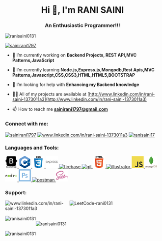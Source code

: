 <h1 align="center">Hi 👋, I'm RANI SAINI</h1>
<h3 align="center">An Enthusiastic Programmer!!!</h3>

<p align="left"> <img src="https://komarev.com/ghpvc/?username=ranisaini0131&label=Profile%20views&color=0e75b6&style=flat" alt="ranisaini0131" /> </p>

<p align="left"> <a href="https://twitter.com/sainirani1797" target="blank"><img src="https://img.shields.io/twitter/follow/sainirani1797?logo=twitter&style=for-the-badge" alt="sainirani1797" /></a> </p>

- 🔭 I’m currently working on **Backend Projects, REST API,MVC Patterns,JavaScript**

- 🌱 I’m currently learning **Node.js,Express.js,Mongodb,Rest Apis,MVC Patterns,Javascript,CSS,CSS3,HTML,HTML5,BOOTSTRAP**

- 🤝 I’m looking for help with **Enhancing my Backend knowledge**

- 👨‍💻 All of my projects are available at [http://www.linkedin.com/in/rani-saini-1373011a3](http://www.linkedin.com/in/rani-saini-1373011a3)

- 📫 How to reach me **sainirani1797@gmail.com**

<h3 align="left">Connect with me:</h3>
<p align="left">
<a href="https://twitter.com/sainirani1797" target="blank"><img align="center" src="https://raw.githubusercontent.com/rahuldkjain/github-profile-readme-generator/master/src/images/icons/Social/twitter.svg" alt="sainirani1797" height="30" width="40" /></a>
<a href="https://linkedin.com/in/www.linkedin.com/in/rani-saini-1373011a3" target="blank"><img align="center" src="https://raw.githubusercontent.com/rahuldkjain/github-profile-readme-generator/master/src/images/icons/Social/linked-in-alt.svg" alt="www.linkedin.com/in/rani-saini-1373011a3" height="30" width="40" /></a>
<a href="https://instagram.com/ranisaini17" target="blank"><img align="center" src="https://raw.githubusercontent.com/rahuldkjain/github-profile-readme-generator/master/src/images/icons/Social/instagram.svg" alt="ranisaini17" height="30" width="40" /></a>
</p>

<h3 align="left">Languages and Tools:</h3>
<p align="left"> <a href="https://getbootstrap.com" target="_blank" rel="noreferrer"> <img src="https://raw.githubusercontent.com/devicons/devicon/master/icons/bootstrap/bootstrap-plain-wordmark.svg" alt="bootstrap" width="40" height="40"/> </a> <a href="https://www.w3schools.com/cpp/" target="_blank" rel="noreferrer"> <img src="https://raw.githubusercontent.com/devicons/devicon/master/icons/cplusplus/cplusplus-original.svg" alt="cplusplus" width="40" height="40"/> </a> <a href="https://www.w3schools.com/css/" target="_blank" rel="noreferrer"> <img src="https://raw.githubusercontent.com/devicons/devicon/master/icons/css3/css3-original-wordmark.svg" alt="css3" width="40" height="40"/> </a> <a href="https://expressjs.com" target="_blank" rel="noreferrer"> <img src="https://raw.githubusercontent.com/devicons/devicon/master/icons/express/express-original-wordmark.svg" alt="express" width="40" height="40"/> </a> <a href="https://firebase.google.com/" target="_blank" rel="noreferrer"> <img src="https://www.vectorlogo.zone/logos/firebase/firebase-icon.svg" alt="firebase" width="40" height="40"/> </a> <a href="https://git-scm.com/" target="_blank" rel="noreferrer"> <img src="https://www.vectorlogo.zone/logos/git-scm/git-scm-icon.svg" alt="git" width="40" height="40"/> </a> <a href="https://www.w3.org/html/" target="_blank" rel="noreferrer"> <img src="https://raw.githubusercontent.com/devicons/devicon/master/icons/html5/html5-original-wordmark.svg" alt="html5" width="40" height="40"/> </a> <a href="https://www.adobe.com/in/products/illustrator.html" target="_blank" rel="noreferrer"> <img src="https://www.vectorlogo.zone/logos/adobe_illustrator/adobe_illustrator-icon.svg" alt="illustrator" width="40" height="40"/> </a> <a href="https://developer.mozilla.org/en-US/docs/Web/JavaScript" target="_blank" rel="noreferrer"> <img src="https://raw.githubusercontent.com/devicons/devicon/master/icons/javascript/javascript-original.svg" alt="javascript" width="40" height="40"/> </a> <a href="https://www.mongodb.com/" target="_blank" rel="noreferrer"> <img src="https://raw.githubusercontent.com/devicons/devicon/master/icons/mongodb/mongodb-original-wordmark.svg" alt="mongodb" width="40" height="40"/> </a> <a href="https://nodejs.org" target="_blank" rel="noreferrer"> <img src="https://raw.githubusercontent.com/devicons/devicon/master/icons/nodejs/nodejs-original-wordmark.svg" alt="nodejs" width="40" height="40"/> </a> <a href="https://www.photoshop.com/en" target="_blank" rel="noreferrer"> <img src="https://raw.githubusercontent.com/devicons/devicon/master/icons/photoshop/photoshop-line.svg" alt="photoshop" width="40" height="40"/> </a> <a href="https://postman.com" target="_blank" rel="noreferrer"> <img src="https://www.vectorlogo.zone/logos/getpostman/getpostman-icon.svg" alt="postman" width="40" height="40"/> </a> <a href="https://sass-lang.com" target="_blank" rel="noreferrer"> <img src="https://raw.githubusercontent.com/devicons/devicon/master/icons/sass/sass-original.svg" alt="sass" width="40" height="40"/> </a> </p>

<h3 align="left">Support:</h3>
<p><a href="https://www.buymeacoffee.com/www.linkedin.com/in/rani-saini-1373011a3"> <img align="left" src="https://cdn.buymeacoffee.com/buttons/v2/default-yellow.png" height="50" width="210" alt="www.linkedin.com/in/rani-saini-1373011a3" /></a><a href="https://ko-fi.com/LeetCode-rani0131"> <img align="left" src="https://cdn.ko-fi.com/cdn/kofi3.png?v=3" height="50" width="210" alt="LeetCode-rani0131" /></a></p><br><br>

<p><img align="left" src="https://github-readme-stats.vercel.app/api/top-langs?username=ranisaini0131&show_icons=true&locale=en&layout=compact" alt="ranisaini0131" /></p>

<p>&nbsp;<img align="center" src="https://github-readme-stats.vercel.app/api?username=ranisaini0131&show_icons=true&locale=en" alt="ranisaini0131" /></p>

<p><img align="center" src="https://github-readme-streak-stats.herokuapp.com/?user=ranisaini0131&" alt="ranisaini0131" /></p>
